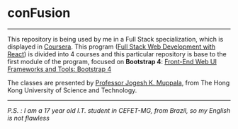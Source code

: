 # conFusion
---
This repository is being used by me in a Full Stack specialization, which is displayed in [Coursera](https://www.coursera.org/). This program ([Full Stack Web Development with React](https://www.coursera.org/programs/80611847-2e01-4be7-ae5e-2da9b34ffc2f?collectionId=&productId=x8mwvRC8EeiB6Qq6n4PnfA&productType=s12n&showMiniModal=true)) is divided into 4 courses and this particular repository is base to the first module of the program, focused on **Bootstrap 4**: [Front-End Web UI Frameworks and Tools: Bootstrap 4](https://www.coursera.org/programs/80611847-2e01-4be7-ae5e-2da9b34ffc2f?collectionId=&productId=x8mwvRC8EeiB6Qq6n4PnfA&productType=s12n&showMiniModal=true)

The classes are presented by [Professor Jogesh K. Muppala](https://www.coursera.org/instructor/jmuppala), from The Hong Kong University of Science and Technology.

---
*P.S. : I am a 17 year old I.T. student in CEFET-MG, from Brazil, so my English is not flawless*
